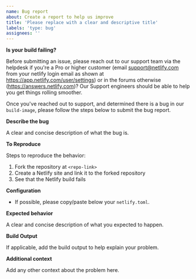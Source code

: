 ```yaml
---
name: Bug report
about: Create a report to help us improve
title: 'Please replace with a clear and descriptive title'
labels: 'type: bug'
assignees: ''
---
```


**Is your build failing?**

Before submitting an issue, please reach out to our support team via the helpdesk if you're a Pro or higher customer (email support@netlify.com from your netlify login email as shown at https://app.netlify.com/user/settings) or in the forums otherwise (https://answers.netlify.com)? Our Support engineers should be able to help you get things rolling smoother.

Once you've reached out to support, and determined there is a bug in our `build-image`, please follow the steps below to submit the bug report.

**Describe the bug**

A clear and concise description of what the bug is.

**To Reproduce**

Steps to reproduce the behavior:

1. Fork the repository at `<repo-link>`
2. Create a Netlify site and link it to the forked repository
3. See that the Netlify build fails

**Configuration**

- If possible, please copy/paste below your `netlify.toml`.

**Expected behavior**

A clear and concise description of what you expected to happen.

**Build Output**

If applicable, add the build output to help explain your problem.

**Additional context**

Add any other context about the problem here.

